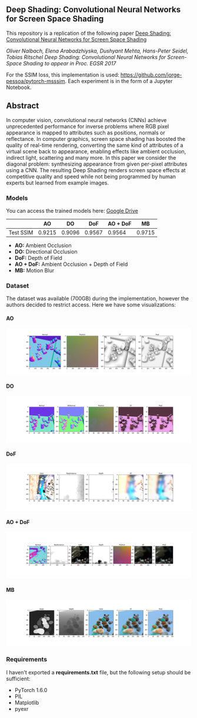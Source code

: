 ## Deep Shading: Convolutional Neural Networks for Screen Space Shading


This repository is a replication of the following paper [ Deep Shading: Convolutional Neural Networks for Screen Space Shading](https://arxiv.org/abs/1603.06078) 


_Oliver Nalbach, Elena Arabadzhiyska, Dushyant Mehta, Hans-Peter Seidel, Tobias Ritschel Deep Shading: Convolutional Neural Networks for Screen-Space Shading to appear in Proc. EGSR 2017_


For the SSIM loss, this implementation is used: https://github.com/jorge-pessoa/pytorch-msssim. Each experiment is in the form of a Jupyter Notebook.

## Abstract

In computer vision, convolutional neural networks (CNNs) achieve unprecedented performance for inverse problems where RGB pixel appearance is mapped to attributes such as positions, normals or reflectance. In computer graphics, screen space shading has boosted the quality of real-time rendering, converting the same kind of attributes of a virtual scene back to appearance, enabling effects like ambient occlusion, indirect light, scattering and many more. In this paper we consider the diagonal problem: synthesizing appearance from given per-pixel attributes using a CNN. The resulting Deep Shading renders screen space effects at competitive quality and speed while not being programmed by human experts but learned from example images.

### Models

You can access the trained models here: [Google Drive](https://drive.google.com/drive/folders/1fuwAUQBujGfeY4sDrL0ly0_bL_zbXdov?usp=sharing)


|           | AO     | DO     | DoF    | AO + DoF | MB     |
|-----------|--------|--------|--------|----------|--------|
| Test SSIM | 0.9215 | 0.9096 | 0.9567 | 0.9564   | 0.9715 |

* **AO:** Ambient Occlusion
* **DO:** Directional Occlusion
* **DoF:** Depth of Field
* **AO + DoF:** Ambient Occlusion + Depth of Field
* **MB:** Motion Blur

### Dataset

The dataset was available (700GB) during the implementation, however the authors decided to restrict access. Here we have some visualizations:

#### AO

![AO](visuals/ambient_occlusion_32.png )

#### DO

![DO](visuals/directional_occlusion_91.png)

#### DoF

![DoF](visuals/dof_52.png )

#### AO + DoF

![AODoF](visuals/ao_dof_156.png )

#### MB

![MB](visuals/motion_blur_636.png )




### Requirements

I haven't exported a **requirements.txt** file, but the following setup should be sufficient:

* PyTorch 1.6.0
* PIL  
* Matplotlib
* pyexr